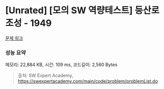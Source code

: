 # [Unrated] [모의 SW 역량테스트] 등산로 조성 - 1949 

[문제 링크](https://swexpertacademy.com/main/code/problem/problemDetail.do?contestProbId=AV5PoOKKAPIDFAUq) 

### 성능 요약

메모리: 22,884 KB, 시간: 109 ms, 코드길이: 2,560 Bytes



> 출처: SW Expert Academy, https://swexpertacademy.com/main/code/problem/problemList.do
